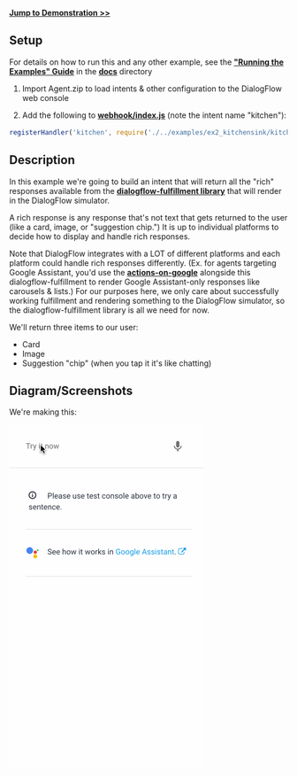**[Jump to Demonstration >>](#Diagram/Screenshots)**

## Setup

For details on how to run this and any other example, see the **["Running the Examples" Guide](./../../docs/running_the_examples.md)** in the **[docs](./../../docs/README.md)** directory

1) Import Agent.zip to load intents & other configuration to the DialogFlow web console

2) Add the following to **[webhook/index.js](./../../webhook/index.js)** (note the intent name "kitchen"):


```js
registerHandler('kitchen', require('./../examples/ex2_kitchensink/kitchensink.intent.js'));
```

## Description

In this example we're going to build an intent that will return all the "rich" responses available from the **[dialogflow-fulfillment library](https://www.npmjs.com/package/dialogflow-fulfillment)** that will render in the DialogFlow simulator.

A rich response is any response that's not text that gets returned to the user (like a card, image, or "suggestion chip.") It is up to individual platforms to decide how to display and handle rich responses.

Note that DialogFlow integrates with a LOT of different platforms and each platform could handle rich responses differently. (Ex. for agents targeting Google Assistant, you'd use the **[actions-on-google](https://www.npmjs.com/package/actions-on-google)** alongside this dialogflow-fulfillment to render Google Assistant-only responses like carousels & lists.) For our purposes here, we only care about successfully working fulfillment and rendering something to the DialogFlow simulator, so the dialogflow-fulfillment library is all we need for now.

We'll return three items to our user:

- Card
- Image
- Suggestion "chip" (when you tap it it's like chatting)

## Diagram/Screenshots

We're making this:

![demo](./../../assets/examples/kitchensink.gif)